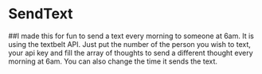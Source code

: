 # SendText

##I made this for fun to send a text every morning to someone at 6am. It is using the textbelt API. Just put the number of the person you wish to text, your api key and fill the array of thoughts to send a different thought every morning at 6am. You can also change the time it sends the text.
